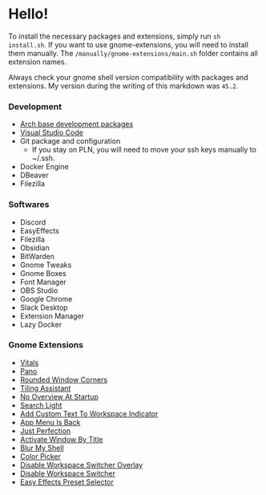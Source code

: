 # Hello!

To install the necessary packages and extensions, simply run `sh install.sh`. If you want to use gnome-extensions, you will need to install them manually. The `/manually/gnome-extensions/main.sh` folder contains all extension names.

Always check your gnome shell version compatibility with packages and extensions. My version during the writing of this markdown was `45.2`.

### Development
- [Arch base development packages](https://archlinux.org/packages/core/any/base-devel/)
- [Visual Studio Code](https://aur.archlinux.org/visual-studio-code-bin.git)
- Git package and configuration
  - If you stay on PLN, you will need to move your ssh keys manually to ~/.ssh.
- Docker Engine
- DBeaver
- Filezilla

### Softwares
- Discord
- EasyEffects
- Filezilla
- Obsidian
- BitWarden
- Gnome Tweaks
- Gnome Boxes
- Font Manager
- OBS Studio
- Google Chrome
- Slack Desktop
- Extension Manager
- Lazy Docker

### Gnome Extensions
- [Vitals](https://github.com/corecoding/Vitals)
- [Pano](https://github.com/oae/gnome-shell-pano)
- [Rounded Window Corners](https://github.com/yilozt/rounded-window-corners)
- [Tiling Assistant](https://github.com/Leleat/Tiling-Assistant)
- [No Overview At Startup](https://github.com/fthx/no-overview)
- [Search Light](https://github.com/icedman/search-light)
- [Add Custom Text To Workspace Indicator](https://github.com/PRATAP-KUMAR/add-custom-text-to-workspace-indicators)
- [App Menu Is Back](https://github.com/fthx/appmenu-is-back)
- [Just Perfection](https://gitlab.gnome.org/jrahmatzadeh/just-perfection)
- [Activate Window By Title](https://github.com/lucaswerkmeister/activate-window-by-title)
- [Blur My Shell](https://github.com/aunetx/blur-my-shell)
- [Color Picker](https://github.com/tuberry/color-picker)
- [Disable Workspace Switcher Overlay](https://github.com/cleardevice/gnome-disable-workspace-switcher)
- [Disable Workspace Switcher](https://github.com/jbradaric/disable-workspace-switcher)
- [Easy Effects Preset Selector](https://github.com/ulville/eepresetselector)
